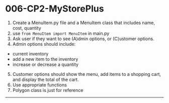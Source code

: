 # 006-CP2-MyStorePlus
1.	Create a MenuItem.py file and a MenuItem class that includes name, cost, quantity
2.  use
`from MenuItem import MenuItem` in main.py
3.  Ask user if they want to see (A)dmin options, or (C)ustomer options.  
4.	Admin options should include: 
- current inventory
- add a new item to the inventory
- increase or decrease a quantity
5. Customer options should show the menu, add items to a shopping cart, and display the total of the cart.
6.	Use appropriate functions
7.	Polygon class is just for reference
---

